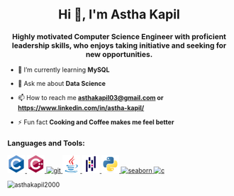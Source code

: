 <h1 align="center">Hi 👋, I'm Astha Kapil</h1>
<h3 align="center">Highly motivated Computer Science Engineer with proficient leadership skills, who enjoys taking initiative and seeking for new opportunities.</h3>

- 🌱 I’m currently learning **MySQL**

- 💬 Ask me about **Data Science**

- 📫 How to reach me **asthakapil03@gmail.com or https://www.linkedin.com/in/astha-kapil/**

- ⚡ Fun fact **Cooking and Coffee makes me feel better**

<p align="left">
</p>

<h3 align="left">Languages and Tools:</h3>
<p align="left"> <a href="https://www.cprogramming.com/" target="_blank" rel="noreferrer"> <img src="https://raw.githubusercontent.com/devicons/devicon/master/icons/c/c-original.svg" alt="c" width="40" height="40"/> </a> <a href="https://www.w3schools.com/cpp/" target="_blank" rel="noreferrer"> <img src="https://raw.githubusercontent.com/devicons/devicon/master/icons/cplusplus/cplusplus-original.svg" alt="cplusplus" width="40" height="40"/> </a> <a href="https://git-scm.com/" target="_blank" rel="noreferrer"> <img src="https://www.vectorlogo.zone/logos/git-scm/git-scm-icon.svg" alt="git" width="40" height="40"/> </a> <a href="https://www.java.com" target="_blank" rel="noreferrer"> <img src="https://raw.githubusercontent.com/devicons/devicon/master/icons/java/java-original.svg" alt="java" width="40" height="40"/> </a> <a href="https://pandas.pydata.org/" target="_blank" rel="noreferrer"> <img src="https://raw.githubusercontent.com/devicons/devicon/2ae2a900d2f041da66e950e4d48052658d850630/icons/pandas/pandas-original.svg" alt="pandas" width="40" height="40"/> </a> <a href="https://www.python.org" target="_blank" rel="noreferrer"> <img src="https://raw.githubusercontent.com/devicons/devicon/master/icons/python/python-original.svg" alt="python" width="40" height="40"/> </a> <a href="https://seaborn.pydata.org/" target="_blank" rel="noreferrer"> <img src="https://seaborn.pydata.org/_images/logo-mark-lightbg.svg" alt="seaborn" width="40" height="40"/> </a> <a href="https://www.w3schools.com/EXCEL/index.php" target="_blank" rel="noreferrer"> <img src="https://1000logos.net/wp-content/uploads/2020/08/Microsoft-Excel-Logo-2013.jpg" alt="c" width="40" height="40"/> </a> </p>

<p><img align="center" src="https://github-readme-streak-stats.herokuapp.com/?user=asthakapil2000&" alt="asthakapil2000" /></p>
